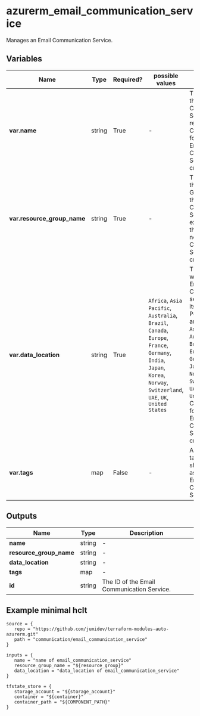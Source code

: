 # azurerm_email_communication_service

Manages an Email Communication Service.

## Variables

| Name | Type | Required? |  possible values |  Description |
| ---- | ---- | --------- |  ----------- | ----------- |
| **var.name** | string | True | -  |  The name of the Email Communication Service resource. Changing this forces a new Email Communication Service to be created. | 
| **var.resource_group_name** | string | True | -  |  The name of the Resource Group where the Email Communication Service should exist. Changing this forces a new Email Communication Service to be created. | 
| **var.data_location** | string | True | `Africa`, `Asia Pacific`, `Australia`, `Brazil`, `Canada`, `Europe`, `France`, `Germany`, `India`, `Japan`, `Korea`, `Norway`, `Switzerland`, `UAE`, `UK`, `United States`  |  The location where the Email Communication service stores its data at rest. Possible values are `Africa`, `Asia Pacific`, `Australia`, `Brazil`, `Canada`, `Europe`, `France`, `Germany`, `India`, `Japan`, `Korea`, `Norway`, `Switzerland`, `UAE`, `UK` and `United States`. Changing this forces a new Email Communication Service to be created. | 
| **var.tags** | map | False | -  |  A mapping of tags which should be assigned to the Email Communication Service. | 



## Outputs

| Name | Type | Description |
| ---- | ---- | --------- | 
| **name** | string  | - | 
| **resource_group_name** | string  | - | 
| **data_location** | string  | - | 
| **tags** | map  | - | 
| **id** | string  | The ID of the Email Communication Service. | 

## Example minimal hclt

```hcl
source = {
   repo = "https://github.com/jumidev/terraform-modules-auto-azurerm.git" 
   path = "communication/email_communication_service" 
}

inputs = {
   name = "name of email_communication_service" 
   resource_group_name = "${resource_group}" 
   data_location = "data_location of email_communication_service" 
}

tfstate_store = {
   storage_account = "${storage_account}" 
   container = "${container}" 
   container_path = "${COMPONENT_PATH}" 
}


```
